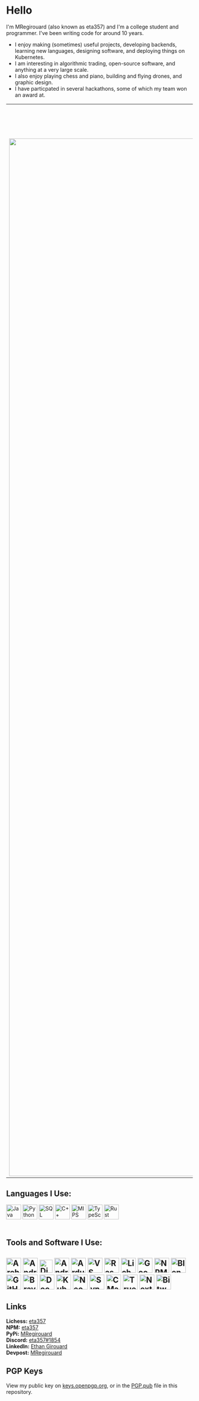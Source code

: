 # Hello

I'm MRegirouard (also known as eta357) and I'm a college student and programmer. I've been writing code for around 10 years.

- I enjoy making (sometimes) useful projects, developing backends, learning new languages, designing software, and deploying things on Kubernetes.
- I am interesting in algorithmic trading, open-source software, and anything at a very large scale.
- I also enjoy playing chess and piano, building and flying drones, and graphic design.
- I have particpated in several hackathons, some of which my team won an award at.

<table>
<tr>
<th><h2>Metrics</h2></th>
<th><h2>Featured</h2></th>
</tr>
<tr>
<td>
<img align="left" width="2800px" src="https://metrics.lecoq.io/MRegirouard?template=classic&languages=1&isocalendar=1&base=header%2C%20activity%2C%20community%2C%20repositories%2C%20metadata&base.indepth=false&base.hireable=false&base.skip=false&isocalendar=false&isocalendar.duration=half-year&languages=false&languages.limit=8&languages.threshold=0%25&languages.other=false&languages.colors=github&languages.sections=most-used&languages.indepth=false&languages.analysis.timeout=15&languages.analysis.timeout.repositories=7.5&languages.categories=markup%2C%20programming&languages.recent.categories=markup%2C%20programming&languages.recent.load=300&languages.recent.days=14&config.timezone=America%2FNew_York">
</td>

<td>
<a href="https://github.com/MRegirouard/NodeTrader-Framework">
<img align="center" src="https://github-readme-stats.vercel.app/api/pin/?username=MRegirouard&repo=NodeTrader-Framework&theme=dark" />
</a>

<a href="https://github.com/MRegirouard/CarpeHora-App">
<img align="center" src="https://github-readme-stats.vercel.app/api/pin/?username=MRegirouard&repo=CarpeHora-App&theme=dark" />
</a>

<a href="https://github.com/MRegirouard/OpenSeaScripts">
<img align="center" src="https://github-readme-stats.vercel.app/api/pin/?username=MRegirouard&repo=OpenSeaScripts&theme=dark" />
</a>
  
<a href="https://github.com/MRegirouard/WikiHopper">
<img align="center" src="https://github-readme-stats.vercel.app/api/pin/?username=MRegirouard&repo=WikiHopper&theme=dark" />
</a>
  
<a href="https://github.com/MRegirouard/WrestlingScheduler">
<img align="center" src="https://github-readme-stats.vercel.app/api/pin/?username=MRegirouard&repo=WrestlingScheduler&theme=dark" />
</a>
</td>
</tr>
</table>

<h2>Languages I Use:</h2>
<div id="banner" width="1800px" style="overflow: hidden;justify-content:space-around;">
  <img height="40" alt="Java" title="Java" src="https://user-images.githubusercontent.com/46038297/127184035-6048a80f-6576-4c01-a90d-8d856a7fd1c4.png">
  <img height="40" alt="Python" title="Python" src="https://img.icons8.com/color/452/python--v1.png">
  <img height="40" alt="SQL" title="SQL" src="https://static-00.iconduck.com/assets.00/sql-database-generic-icon-380x512-ez505zus.png">
  <img height="40" alt="C++" title="C++" src="https://user-images.githubusercontent.com/42747200/46140125-da084900-c26d-11e8-8ea7-c45ae6306309.png">
  <img height="40" alt="MIPS" title="MIPS" src="https://camo.githubusercontent.com/42e3a95be3af337c41947c7b6f099d4f71020920af2da0e0dd9499d937c1d0a7/68747470733a2f2f6173736574732e657865726369736d2e696f2f747261636b732f6d6970732d626f7264657265642d74757271756f6973652e706e673f73697a653d3332">
  <img height="40" alt="TypeScript" title="TypeScript" src="https://upload.wikimedia.org/wikipedia/commons/thumb/4/4c/Typescript_logo_2020.svg/1024px-Typescript_logo_2020.svg.png">
  <img height="40" alt="Rust" title="Rust" src="https://user-images.githubusercontent.com/739070/62526177-3fcb4700-b828-11e9-8c7a-4e31dbf65dc7.png">
 </div>
<br>

<h2>Tools and Software I Use:<h2>
<div id="banner" width="1800px" style="overflow: hidden;justify-content:space-around;">
  <img height="40" alt="Arch Linux" title="Arch Linux" src="https://cdn0.iconfinder.com/data/icons/flat-round-system/512/archlinux-512.png">
  <img height="40" alt="Android" title="Android" src="https://cdn.cdnlogo.com/logos/a/92/android.svg">
  <img height="35" alt="Discord" title="Discord" src="https://assets-global.website-files.com/6257adef93867e50d84d30e2/636e0a6a49cf127bf92de1e2_icon_clyde_blurple_RGB.png">
  <img height="40" alt="Android Studio" title="Android Studio" src="https://drasite.com/content/img/icons/android-studio.svg">
  <img height="40" alt="Arduino" title="Arduino" src="https://cdn.iconscout.com/icon/free/png-256/arduino-226072.png">
  <img height="40" alt="VS Code" title="VS Code" src="https://raw.githubusercontent.com/dhanishgajjar/vscode-icons/master/png/default_dark.png">
  <img height="40" alt="Raspberry Pi" title="Raspberry Pi" src="https://www.raspberrypi.org/app/uploads/2018/03/RPi-Logo-Reg-SCREEN.png">
  <img height="40" alt="Lichess" title="Lichess" src="https://upload.wikimedia.org/wikipedia/commons/thumb/d/da/Lichess_Logo_2019.svg/250px-Lichess_Logo_2019.svg.png">
  <img height="40" alt="Google" title="Google" src="https://upload.wikimedia.org/wikipedia/commons/thumb/5/53/Google_%22G%22_Logo.svg/1200px-Google_%22G%22_Logo.svg.png">
  <img height="40" alt="NPM" title="NPM" src="https://seeklogo.com/images/N/npm-logo-01B8642EDD-seeklogo.com.png">
  <img height="40" alt="Blender" title="Blender" src="https://upload.wikimedia.org/wikipedia/commons/thumb/0/0c/Blender_logo_no_text.svg/733px-Blender_logo_no_text.svg.png">
  <img height="40" alt="GitHub Copilot" title="GitHub Copilot" src="https://github.githubassets.com/images/icons/copilot/cp-head-square.png">
  <img height="40" alt="Brave Browser" title="Brave Browser" src="https://www.drupal.org/files/project-images/brave-logo.png">
  <img height="40" alt="Docker" title="Docker" src="https://clouddayscom.files.wordpress.com/2020/06/docker-logo.png">
  <img height="40" alt="Kubernetes" title="Kubernetes" src="https://avatars.githubusercontent.com/u/49082977?s=280&v=4">
  <img height="40" alt="Neovide" title="Neovide" src="https://avatars.githubusercontent.com/u/88021264?s=280&v=4">
  <img height="40" alt="Syncthing" title="Syncthing" src="https://upload.wikimedia.org/wikipedia/commons/8/83/SyncthingAugustLogo.png">
  <img height="40" alt="CMake" title="CMake" src="https://upload.wikimedia.org/wikipedia/commons/thumb/1/13/Cmake.svg/1200px-Cmake.svg.png">
  <img height="40" alt="TrueNAS" title="TrueNAS" src="https://avatars.githubusercontent.com/u/53482242?s=280&v=4">
  <img height="40" alt="Nextcloud" title="Nextcloud" src="https://alternative.me/media/1280/nextcloud-screenshot-h7bxcd9k35twayd9.png">
  <img height="40" alt="Bitwarden" title="Bitwarden" src="https://static-00.iconduck.com/assets.00/bitwarden-v2-icon-512x512-cstnj11p.png">
</div>

## Links
**Lichess:** [eta357](https://lichess.org/@/eta357) <br>
**NPM:** [eta357](https://www.npmjs.com/~eta357) <br>
**PyPi:** [MRegirouard](https://pypi.org/user/MRegirouard/) <br>
**Discord:** [eta357#1854](https://discord.com/users/592832907358502961) <br>
**LinkedIn:** [Ethan Girouard](https://www.linkedin.com/in/ethan-girouard-aa03ab241/) <br>
**Devpost:** [MRegirouard](https://devpost.com/MRegirouard) <br>

## PGP Keys
View my public key on [keys.openpgp.org](https://keys.openpgp.org/search?q=232214942CB8AA56277B476E7BCDC36DFD11C146), or in the [PGP.pub](https://github.com/MRegirouard/MRegirouard/blob/main/PGP.pub) file in this repository.
